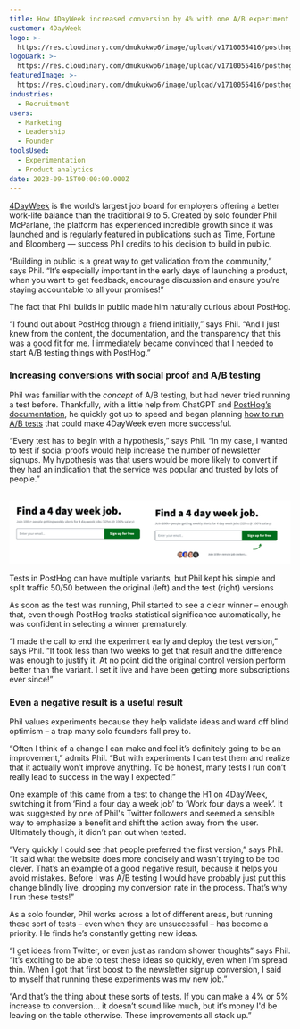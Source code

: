 ```yaml
---
title: How 4DayWeek increased conversion by 4% with one A/B experiment
customer: 4DayWeek
logo: >-
  https://res.cloudinary.com/dmukukwp6/image/upload/v1710055416/posthog.com/contents/images/customers/4dayweek/4dayweek-logo.png
logoDark: >-
  https://res.cloudinary.com/dmukukwp6/image/upload/v1710055416/posthog.com/contents/images/customers/4dayweek/4dayweek-logo-dark.png
featuredImage: >-
  https://res.cloudinary.com/dmukukwp6/image/upload/v1710055416/posthog.com/contents/images/customers/4dayweek/4dayweek_featured.png
industries:
  - Recruitment
users:
  - Marketing
  - Leadership
  - Founder
toolsUsed:
  - Experimentation
  - Product analytics
date: 2023-09-15T00:00:00.000Z
---
```


[4DayWeek](https://4dayweek.io/) is the world’s largest job board for employers offering a better work-life balance than the traditional 9 to 5. Created by solo founder Phil McParlane, the platform has experienced incredible growth since it was launched and is regularly featured in publications such as Time, Fortune and Bloomberg — success Phil credits to his decision to build in public. 

“Building in public is a great way to get validation from the community,” says Phil. “It’s especially important in the early days of launching a product, when you want to get feedback, encourage discussion and ensure you’re staying accountable to all your promises!”

The fact that Phil builds in public made him naturally curious about PostHog. 

“I found out about PostHog through a friend initially,” says Phil. “And I just knew from the content, the documentation, and the transparency that this was a good fit for me. I immediately became convinced that I needed to start A/B testing things with PostHog.”

### Increasing conversions with social proof and A/B testing

Phil was familiar with the _concept_ of A/B testing, but had never tried running a test before. Thankfully, with a little help from ChatGPT and [PostHog’s documentation](/tutorials/categories/experimentation), he quickly got up to speed and began planning [how to run A/B tests](/product-engineers/how-to-do-ab-testing) that could make 4DayWeek even more successful.  

“Every test has to begin with a hypothesis,” says Phil. “In my case, I wanted to test if social proofs would help increase the number of newsletter signups. My hypothesis was that users would be more likely to convert if they had an indication that the service was popular and trusted by lots of people.”

​
![PostHog 4dayweek experiment](../images/customers/4dayweek/4dayweek-before-after.png)
<Caption>Tests in PostHog can have multiple variants, but Phil kept his simple and split traffic 50/50 between the original (left) and the test (right) versions</Caption>


As soon as the test was running, Phil started to see a clear winner – enough that, even though PostHog tracks statistical significance automatically, he was confident in selecting a winner prematurely. 

“I made the call to end the experiment early and deploy the test version,” says Phil. “It took less than two weeks to get that result and the difference was enough to justify it. At no point did the original control version perform better than the variant. I set it live and have been getting more subscriptions ever since!” 

<BorderWrapper>
<Quote
    imageSource="/images/customers/4dayweek_phil.jpg"
    size="md"
    name="Phil McParlane"
    title="Founder, 4DayWeek"
    quote={`“I started testing, then I started tracking events and building dashboards too. I realized PostHog is something I’ve been looking for for a while — somewhere  I can have all the tools and analytics I need all in one place.”`}
/>
</BorderWrapper>

### Even a negative result is a useful result

Phil values experiments because they help validate ideas and ward off blind optimism – a trap many solo founders fall prey to. 

“Often I think of a change I can make and feel it’s definitely going to be an improvement,” admits Phil. “But with experiments I can test them and realize that it actually won’t improve anything. To be honest, many tests I run don’t really lead to success in the way I expected!”

One example of this came from a test to change the H1 on 4DayWeek, switching it from ‘Find a four day a week job’ to ‘Work four days a week’. It was suggested by one of Phil's Twitter followers and seemed a sensible way to emphasize a benefit and shift the action away from the user. Ultimately though, it didn’t pan out when tested. 

“Very quickly I could see that people preferred the first version,” says Phil. “It said what the website does more concisely and wasn’t trying to be too clever. That’s an example of a good negative result, because it helps you avoid mistakes. Before I was A/B testing I would have probably just put this change blindly live, dropping my conversion rate in the process. That’s why I run these tests!”

As a solo founder, Phil works across a lot of different areas, but running these sort of tests – even when they are unsuccessful – has become a priority. He finds he’s constantly getting new ideas. 

“I get ideas from Twitter, or even just as random shower thoughts” says Phil. “It’s exciting to be able to test these ideas so quickly, even when I’m spread thin. When I got that first boost to the newsletter signup conversion, I said to myself that running these experiments was my new job.”

“And that’s the thing about these sorts of tests. If you can make a 4% or 5% increase to conversion... it doesn’t sound like much, but it’s money I'd be leaving on the table otherwise. These improvements all stack up.”

